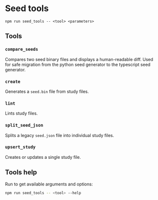 # Seed tools

`npm run seed_tools -- <tool> <parameters>`

## Tools

### `compare_seeds`

Compares two seed binary files and displays a human-readable diff. Used for safe
migration from the python seed generator to the typescript seed generator.

### `create`

Generates a `seed.bin` file from study files.

### `lint`

Lints study files.

### `split_seed_json`

Splits a legacy `seed.json` file into individual study files.

### `upsert_study`

Creates or updates a single study file.

## Tools help

Run to get available arguments and options:

```bash
npm run seed_tools -- <tool> --help
```
